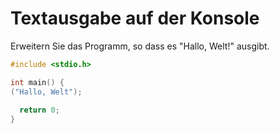 # Textausgabe auf der Konsole

Erweitern Sie das Programm, so dass es "Hallo, Welt!" ausgibt.

```cpp
#include <stdio.h>

int main() {
("Hallo, Welt");
  
  return 0;
}
```
